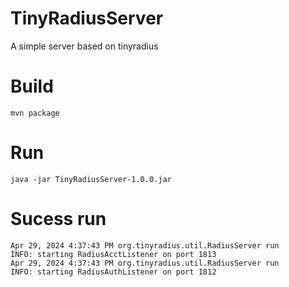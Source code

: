 # TinyRadiusServer
A simple server based on tinyradius

# Build
```
mvn package
```

# Run
```
java -jar TinyRadiusServer-1.0.0.jar
```

# Sucess run
```
Apr 29, 2024 4:37:43 PM org.tinyradius.util.RadiusServer run
INFO: starting RadiusAcctListener on port 1813
Apr 29, 2024 4:37:43 PM org.tinyradius.util.RadiusServer run
INFO: starting RadiusAuthListener on port 1812
```

